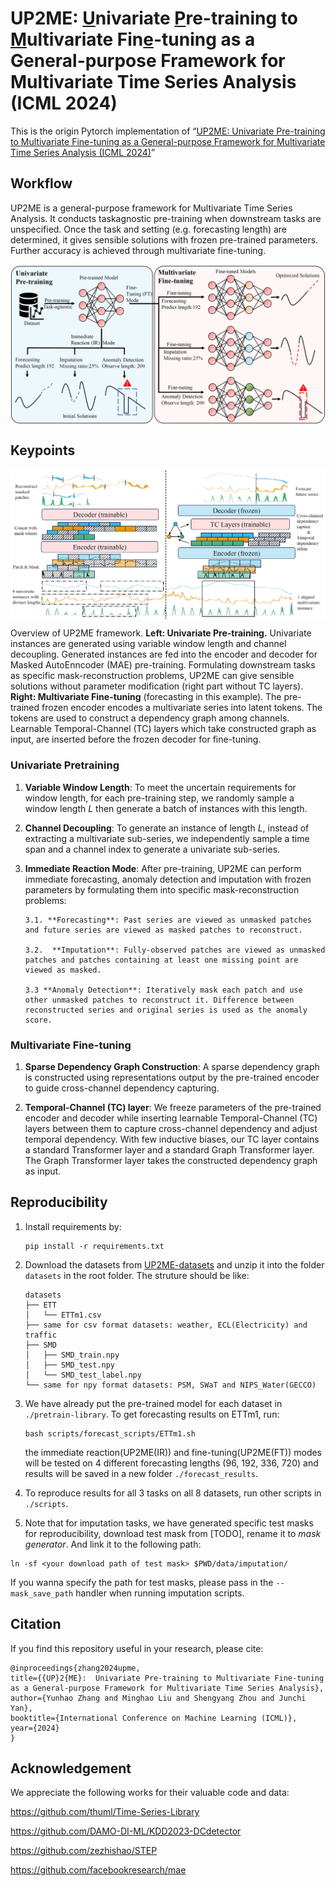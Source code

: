 # UP2ME: <u>U</u>nivariate <u>P</u>re-training to <u>M</u>ultivariate Fin<u>e</u>-tuning as a General-purpose Framework for Multivariate Time Series Analysis (ICML 2024)

This is the origin Pytorch implementation of “[UP2ME: Univariate Pre-training to Multivariate Fine-tuning as a General-purpose Framework for Multivariate Time Series Analysis (ICML 2024)](https://openreview.net/pdf?id=aR3uxWlZhX)”

## Workflow

UP2ME is a general-purpose framework for Multivariate Time Series Analysis. It conducts taskagnostic pre-training when downstream tasks are unspecified. Once the task and setting (e.g. forecasting length) are determined, it gives sensible solutions with frozen pre-trained parameters. Further accuracy is achieved through multivariate fine-tuning.

<p align="center">
<img src=".\pic\workflow.png" width = "550" align=center />
</p>

## Keypoints

<p align="center">
<img src=".\pic\framework.png" width = "650" alt="" align=center />

Overview of UP2ME framework. <b>Left: Univariate Pre-training.</b> Univariate instances are generated using variable window length and channel decoupling. Generated instances are fed into the encoder and decoder for Masked AutoEnncoder (MAE) pre-training. Formulating downstream tasks as specific mask-reconstruction problems, UP2ME can give sensible solutions without parameter modification (right part without TC layers). <b>Right: Multivariate Fine-tuning</b> (forecasting in this example). The pre-trained frozen encoder encodes a multivariate series into latent tokens.
The tokens are used to construct a dependency graph among channels. Learnable Temporal-Channel (TC) layers which take constructed graph as input, are inserted before the frozen decoder for fine-tuning.

</p>

### Univariate Pretraining

1.  **Variable Window Length**: To meet the uncertain requirements for window length, for each pre-training step, we randomly sample a window length $L$ then generate a batch of instances with this length.

2.  **Channel Decoupling**: To generate an instance of length $L$, instead of extracting a multivariate sub-series, we independently sample a time span and a channel index to generate a univariate sub-series.

3.  **Immediate Reaction Mode**: After pre-training, UP2ME can perform
    immediate forecasting, anomaly detection and imputation with frozen parameters by formulating them into specific mask-reconstruction problems:

        3.1. **Forecasting**: Past series are viewed as unmasked patches and future series are viewed as masked patches to reconstruct.

        3.2.  **Imputation**: Fully-observed patches are viewed as unmasked patches and patches containing at least one missing point are viewed as masked.

        3.3 **Anomaly Detection**: Iteratively mask each patch and use other unmasked patches to reconstruct it. Difference between reconstructed series and original series is used as the anomaly score.

### Multivariate Fine-tuning

1. **Sparse Dependency Graph Construction**: A sparse dependency graph is constructed using representations output by the pre-trained encoder to guide cross-channel dependency capturing.

2. **Temporal-Channel (TC) layer**: We freeze parameters of the pre-trained encoder and decoder while inserting learnable Temporal-Channel (TC) layers between them to capture cross-channel dependency and adjust temporal dependency. With few inductive biases, our TC layer contains a standard Transformer layer and a standard
   Graph Transformer layer. The Graph Transformer layer takes the constructed dependency graph as input.

## Reproducibility

1. Install requirements by:

    ```
    pip install -r requirements.txt
    ```

2. Download the datasets from [UP2ME-datasets](https://drive.google.com/file/d/1oLYcQa7NJcMDSP_rYSkP5hQHzXL2rpZM/view?usp=drive_link) and unzip it into the folder `datasets` in the root folder. The struture should be like:

    ```
    datasets
    ├── ETT
    │   └── ETTm1.csv
    ├── same for csv format datasets: weather, ECL(Electricity) and traffic
    ├── SMD
    │   ├── SMD_train.npy
    │   ├── SMD_test.npy
    │   └── SMD_test_label.npy
    └── same for npy format datasets: PSM, SWaT and NIPS_Water(GECCO)
    ```

3. We have already put the pre-trained model for each dataset in `./pretrain-library`. To get forecasting results on ETTm1, run:

    ```
    bash scripts/forecast_scripts/ETTm1.sh
    ```

    the immediate reaction(UP2ME(IR)) and fine-tuning(UP2ME(FT)) modes will be tested on 4 different forecasting lengths (96, 192, 336, 720) and results will be saved in a new folder `./forecast_results`.

4. To reproduce results for all 3 tasks on all 8 datasets, run other scripts in `./scripts`.
5. Note that for imputation tasks, we have generated specific test masks for reproducibility, download test mask from [TODO], rename it to _mask generator_. And link it to the following path:

```
ln -sf <your download path of test mask> $PWD/data/imputation/
```

If you wanna specify the path for test masks, please pass in the `--mask_save_path` handler when running imputation scripts.

## Citation

If you find this repository useful in your research, please cite:

```
@inproceedings{zhang2024upme,
title={{UP}2{ME}:  Univariate Pre-training to Multivariate Fine-tuning as a General-purpose Framework for Multivariate Time Series Analysis},
author={Yunhao Zhang and Minghao Liu and Shengyang Zhou and Junchi Yan},
booktitle={International Conference on Machine Learning (ICML)},
year={2024}
}
```

## Acknowledgement

We appreciate the following works for their valuable code and data:

https://github.com/thuml/Time-Series-Library

https://github.com/DAMO-DI-ML/KDD2023-DCdetector

https://github.com/zezhishao/STEP

https://github.com/facebookresearch/mae
